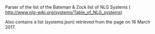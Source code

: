 Parser of the list of the Bateman & Zock list of NLG Systems ( http://www.nlg-wiki.org/systems/Table_of_NLG_systems)

Also contains a list (systems.json) retrieved from the page on 16 March 2017.